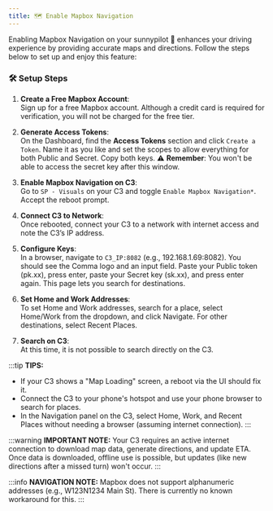 ```yaml
---
title: 🗺 Enable Mapbox Navigation
---
```


Enabling Mapbox Navigation on your sunnypilot 🚗 enhances your driving experience by providing accurate maps and directions. Follow the steps below to set up and enjoy this feature:

### **🛠 Setup Steps**
1. **Create a Free Mapbox Account**:  
   Sign up for a free Mapbox account. Although a credit card is required for verification, you will not be charged for the free tier.

2. **Generate Access Tokens**:  
   On the Dashboard, find the **Access Tokens** section and click `Create a Token`. Name it as you like and set the scopes to allow everything for both Public and Secret. Copy both keys. ⚠️ **Remember**: You won't be able to access the secret key after this window.

3. **Enable Mapbox Navigation on C3**:  
   Go to `SP - Visuals` on your C3 and toggle `Enable Mapbox Navigation*`. Accept the reboot prompt.

4. **Connect C3 to Network**:  
   Once rebooted, connect your C3 to a network with internet access and note the C3’s IP address.

5. **Configure Keys**:  
   In a browser, navigate to `C3_IP:8082` (e.g., 192.168.1.69:8082). You should see the Comma logo and an input field. Paste your Public token (pk.xx), press enter, paste your Secret key (sk.xx), and press enter again. This page lets you search for destinations.

6. **Set Home and Work Addresses**:  
   To set Home and Work addresses, search for a place, select Home/Work from the dropdown, and click Navigate. For other destinations, select Recent Places.

7. **Search on C3**:  
   At this time, it is not possible to search directly on the C3.

:::tip **TIPS:**
- If your C3 shows a "Map Loading" screen, a reboot via the UI should fix it.
- Connect the C3 to your phone's hotspot and use your phone browser to search for places.
- In the Navigation panel on the C3, select Home, Work, and Recent Places without needing a browser (assuming internet connection).
  :::

:::warning **IMPORTANT NOTE:**
Your C3 requires an active internet connection to download map data, generate directions, and update ETA. Once data is downloaded, offline use is possible, but updates (like new directions after a missed turn) won't occur.
:::

:::info **NAVIGATION NOTE:**
Mapbox does not support alphanumeric addresses (e.g., W123N1234 Main St). There is currently no known workaround for this.
:::
